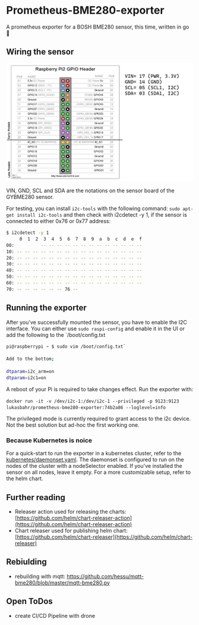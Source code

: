 # Prometheus-BME280-exporter

A prometheus exporter for a BOSH BME280 sensor, this time, written in go :green_heart:

## Wiring the sensor

![image](doc/img/GYBME280_header_pinout.jpg)

VIN, GND, SCL and SDA are the notations on the sensor board of the GYBME280 sensor.

For testing, you can install `i2c-tools` with the following command: `sudo apt-get install i2c-tools` and then check with i2cdetect -y 1, if the sensor is connected to either 0x76 or 0x77 address:

```bash
$ i2cdetect -y 1
     0  1  2  3  4  5  6  7  8  9  a  b  c  d  e  f
00:          -- -- -- -- -- -- -- -- -- -- -- -- --
10: -- -- -- -- -- -- -- -- -- -- -- -- -- -- -- --
20: -- -- -- -- -- -- -- -- -- -- -- -- -- -- -- --
30: -- -- -- -- -- -- -- -- -- -- -- -- -- -- -- --
40: -- -- -- -- -- -- -- -- -- -- -- -- -- -- -- --
50: -- -- -- -- -- -- -- -- -- -- -- -- -- -- -- --
60: -- -- -- -- -- -- -- -- -- -- -- -- -- -- -- --
70: -- -- -- -- -- -- 76 --
```

## Running the exporter

After you've successfully mounted the sensor, you have to enable the I2C interface. You can either use `sudo raspi-config` and enable it in the UI or add the following to the `/boot/config.txt

```bash
pi@raspberrypi ~ $ sudo vim /boot/config.txt`

Add to the bottom;

dtparam=i2c_arm=on
dtparam=i2c1=on
```

A reboot of your Pi is required to take changes effect. Run the exporter with:

`docker run -it -v /dev/i2c-1:/dev/i2c-1 --privileged -p 9123:9123 lukasbahr/prometheus-bme280-exporter:74b2a86 --loglevel=info`

The privileged mode is currently required to grant access to the i2c device. Not the best solution but ad-hoc the first working one.

### Because Kubernetes is noice

For a quick-start to run the exporter in a kubernetes cluster, refer to the [kubernetes/daemonset.yaml](kubernetes/daemonset.yaml). The daemonset is configured to run on the nodes of the cluster with a nodeSelector enabled. If you've installed the sensor on all nodes, leave it empty.
For a more customizable setup, refer to the helm chart.

## Further reading

- Releaser action used for releasing the charts: [https://github.com/helm/chart-releaser-action](https://github.com/helm/chart-releaser-action)
- Chart releaser used for publishing helm chart: [https://github.com/helm/chart-releaser](https://github.com/helm/chart-releaser)

## Rebiulding

- rebuilding with mqtt: <https://github.com/hessu/mqtt-bme280/blob/master/mqtt-bme280.py>

## Open ToDos

- create CI/CD Pipeline with drone

